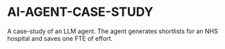 # AI-AGENT-CASE-STUDY
A case-study of an LLM agent.  The agent generates shortlists for an NHS hospital and saves one FTE of effort.
